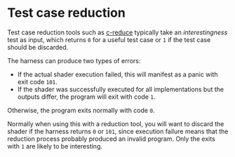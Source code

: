 # Test case reduction

Test case reduction tools such as [c-reduce](https://embed.cs.utah.edu/creduce/) typically take an _interestingness_ test as input, which returns `0` for a useful test case or `1` if the test case should be discarded.

The harness can produce two types of errors:

- If the actual shader execution failed, this will manifest as a panic with exit code `101`.
- If the shader was successfully executed for all implementations but the outputs differ, the program will exit with code `1`.

Otherwise, the program exits normally with code `0`.

Normally when using this with a reduction tool, you will want to discard the shader if the harness returns `0` or `101`, since execution failure means that the reduction process probably produced an invalid program. Only the exits with `1` are likely to be interesting.

